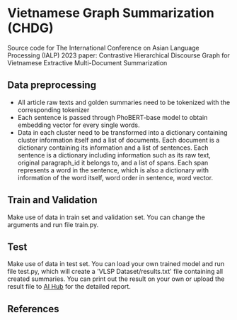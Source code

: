 # Vietnamese Graph Summarization (CHDG)
Source code for The International Conference on Asian Language Processing (IALP) 2023 paper: Contrastive Hierarchical Discourse Graph for Vietnamese Extractive Multi-Document Summarization

## Data preprocessing
- All article raw texts and golden summaries need to be tokenized with the corresponding tokenizer
- Each sentence is passed through PhoBERT-base model to obtain embedding vector for every single words.
- Data in each cluster need to be transformed into a dictionary containing cluster information itself and a list of documents. Each document is a dictionary containing its information and a list of sentences. Each sentence is a dictionary including information such as its raw text, original paragraph_id it belongs to, and a list of spans. Each span represents a word in the sentence, which is also a dictionary with information of the word itself, word order in sentence, word vector.

## Train and Validation
Make use of data in train set and validation set. You can change the arguments and run file train.py.

## Test
Make use of data in test set. You can load your own trained model and run file test.py, which will create a 'VLSP Dataset/results.txt' file containing all created summaries.
You can print out the result on your own or upload the result file to [AI Hub](https://aihub.vn/competitions/341) for the detailed report.

## References

```
